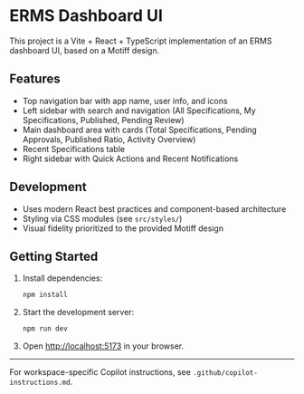 # ERMS Dashboard UI

This project is a Vite + React + TypeScript implementation of an ERMS dashboard UI, based on a Motiff design.

## Features
- Top navigation bar with app name, user info, and icons
- Left sidebar with search and navigation (All Specifications, My Specifications, Published, Pending Review)
- Main dashboard area with cards (Total Specifications, Pending Approvals, Published Ratio, Activity Overview)
- Recent Specifications table
- Right sidebar with Quick Actions and Recent Notifications

## Development
- Uses modern React best practices and component-based architecture
- Styling via CSS modules (see `src/styles/`)
- Visual fidelity prioritized to the provided Motiff design

## Getting Started

1. Install dependencies:
   ```sh
   npm install
   ```
2. Start the development server:
   ```sh
   npm run dev
   ```
3. Open [http://localhost:5173](http://localhost:5173) in your browser.

---

For workspace-specific Copilot instructions, see `.github/copilot-instructions.md`.
